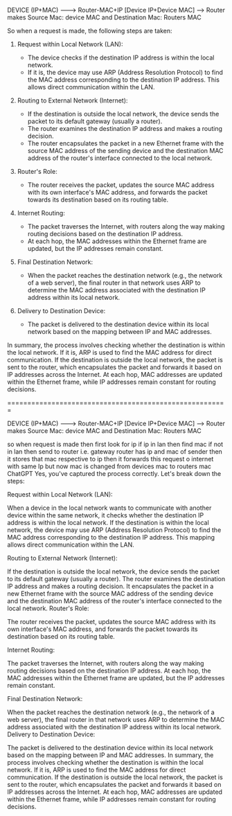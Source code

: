 
DEVICE (IP+MAC) ---> Router-MAC+IP [Device IP+Device MAC] --> 
Router makes Source Mac: device MAC and Destination Mac: Routers MAC 

So when a request is made, the following steps are taken:

1. Request within Local Network (LAN):
    - The device checks if the destination IP address is within the local network.
    - If it is, the device may use ARP (Address Resolution Protocol) to find the MAC address corresponding to the destination IP address. This allows direct communication within the LAN.

2. Routing to External Network (Internet):
    - If the destination is outside the local network, the device sends the packet to its default gateway (usually a router).
    - The router examines the destination IP address and makes a routing decision.
    - The router encapsulates the packet in a new Ethernet frame with the source MAC address of the sending device and the destination MAC address of the router's interface connected to the local network.

3. Router's Role:
    - The router receives the packet, updates the source MAC address with its own interface's MAC address, and forwards the packet towards its destination based on its routing table.

4. Internet Routing:
    - The packet traverses the Internet, with routers along the way making routing decisions based on the destination IP address.
    - At each hop, the MAC addresses within the Ethernet frame are updated, but the IP addresses remain constant.

5. Final Destination Network:
    - When the packet reaches the destination network (e.g., the network of a web server), the final router in that network uses ARP to determine the MAC address associated with the destination IP address within its local network.

6. Delivery to Destination Device:
    - The packet is delivered to the destination device within its local network based on the mapping between IP and MAC addresses.

In summary, the process involves checking whether the destination is within the local network. If it is, ARP is used to find the MAC address for direct communication. If the destination is outside the local network, the packet is sent to the router, which encapsulates the packet and forwards it based on IP addresses across the Internet. At each hop, MAC addresses are updated within the Ethernet frame, while IP addresses remain constant for routing decisions.



=======================================================

DEVICE (IP+MAC) ---> Router-MAC+IP [Device IP+Device MAC] --> 
Router makes Source Mac: device MAC and Destination Mac: Routers MAC 

so when request is made then first look for ip if ip in lan then find mac
 if not in lan then send to router i.e. gateway router has ip and mac of 
 sender then it stores that mac respective to ip then it forwards this request o 
 internet with same Ip but now mac is changed from devices mac to routers mac 
ChatGPT
Yes, you've captured the process correctly. Let's break down the steps:

Request within Local Network (LAN):

When a device in the local network wants to communicate with another 
device within the same network, it checks whether the destination IP 
address is within the local network.
If the destination is within the local network, the device may use 
ARP (Address Resolution Protocol) to find the MAC address corresponding 
to the destination IP address. This mapping allows direct communication 
within the LAN.

Routing to External Network (Internet):

If the destination is outside the local network, the device sends 
the packet to its default gateway (usually a router).
The router examines the destination IP address and makes a routing 
decision. It encapsulates the packet in a new Ethernet frame with 
the source MAC address of the sending device and the destination 
MAC address of the router's interface connected to the local network.
Router's Role:

The router receives the packet, updates the source MAC address with 
its own interface's MAC address, and forwards the packet towards 
its destination based on its routing table.


Internet Routing:

The packet traverses the Internet, with routers along the way 
making routing decisions based on the destination IP address.
At each hop, the MAC addresses within the Ethernet frame are 
updated, but the IP addresses remain constant.

Final Destination Network:

When the packet reaches the destination network 
(e.g., the network of a web server), the final router in 
that network uses ARP to determine the MAC address associated
with the destination IP address within its local network.
Delivery to Destination Device:

The packet is delivered to the destination device within its 
local network based on the mapping between IP and MAC addresses.
In summary, the process involves checking whether the 
destination is within the local network. If it is, ARP is 
used to find the MAC address for direct communication. If 
the destination is outside the local network, the packet is 
sent to the router, which encapsulates the packet and forwards 
it based on IP addresses across the Internet. At each hop, MAC 
addresses are updated within the Ethernet frame, while IP 
addresses remain constant for routing decisions.